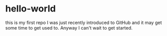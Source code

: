 # hello-world
this is my first repo
I was just recently introduced to GitHub and it may get some time to get used to.
Anyway I can't wait to get started.
